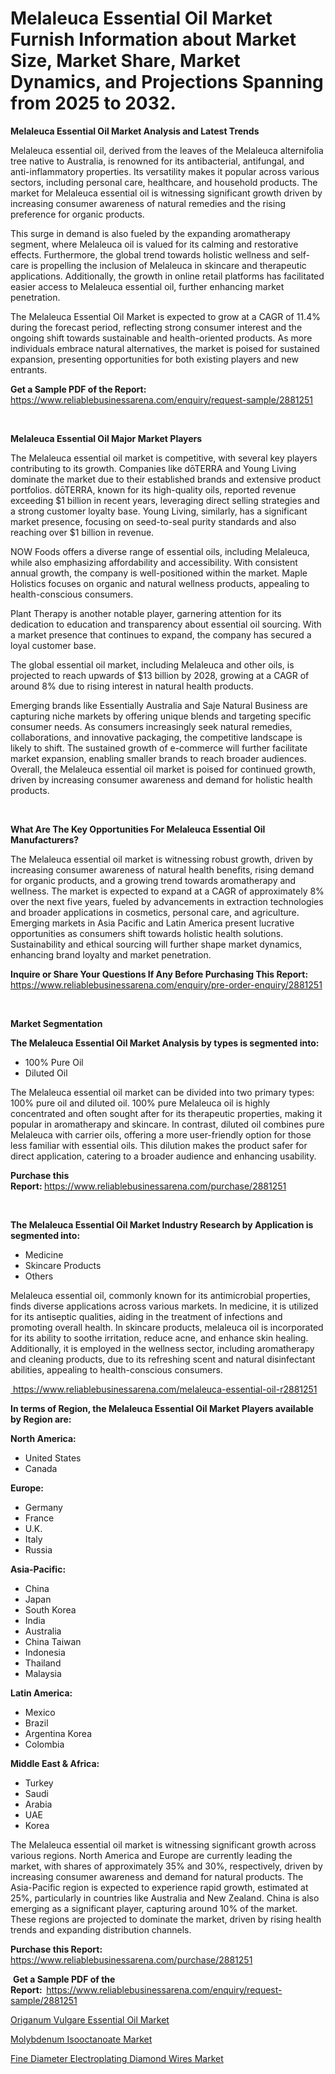 <p><h1>Melaleuca Essential Oil Market Furnish Information about Market Size, Market Share, Market Dynamics, and Projections Spanning from 2025 to 2032.</h1></p><p><strong>Melaleuca Essential Oil Market Analysis and Latest Trends</strong></p>
<p><p>Melaleuca essential oil, derived from the leaves of the Melaleuca alternifolia tree native to Australia, is renowned for its antibacterial, antifungal, and anti-inflammatory properties. Its versatility makes it popular across various sectors, including personal care, healthcare, and household products. The market for Melaleuca essential oil is witnessing significant growth driven by increasing consumer awareness of natural remedies and the rising preference for organic products.</p><p>This surge in demand is also fueled by the expanding aromatherapy segment, where Melaleuca oil is valued for its calming and restorative effects. Furthermore, the global trend towards holistic wellness and self-care is propelling the inclusion of Melaleuca in skincare and therapeutic applications. Additionally, the growth in online retail platforms has facilitated easier access to Melaleuca essential oil, further enhancing market penetration.</p><p>The Melaleuca Essential Oil Market is expected to grow at a CAGR of 11.4% during the forecast period, reflecting strong consumer interest and the ongoing shift towards sustainable and health-oriented products. As more individuals embrace natural alternatives, the market is poised for sustained expansion, presenting opportunities for both existing players and new entrants.</p></p>
<p><strong>Get a Sample PDF of the Report:&nbsp;</strong> <a href="https://www.reliablebusinessarena.com/enquiry/request-sample/2881251?utm_campaign=2112&utm_medium=2&utm_source=Github&utm_content=ia&utm_term=12032025&utm_id=melaleuca-essential-oil">https://www.reliablebusinessarena.com/enquiry/request-sample/2881251</a></p>
<p>&nbsp;</p>
<p><strong>Melaleuca Essential Oil Major Market Players</strong></p>
<p><p>The Melaleuca essential oil market is competitive, with several key players contributing to its growth. Companies like dōTERRA and Young Living dominate the market due to their established brands and extensive product portfolios. dōTERRA, known for its high-quality oils, reported revenue exceeding $1 billion in recent years, leveraging direct selling strategies and a strong customer loyalty base. Young Living, similarly, has a significant market presence, focusing on seed-to-seal purity standards and also reaching over $1 billion in revenue.</p><p>NOW Foods offers a diverse range of essential oils, including Melaleuca, while also emphasizing affordability and accessibility. With consistent annual growth, the company is well-positioned within the market. Maple Holistics focuses on organic and natural wellness products, appealing to health-conscious consumers.</p><p>Plant Therapy is another notable player, garnering attention for its dedication to education and transparency about essential oil sourcing. With a market presence that continues to expand, the company has secured a loyal customer base.</p><p>The global essential oil market, including Melaleuca and other oils, is projected to reach upwards of $13 billion by 2028, growing at a CAGR of around 8% due to rising interest in natural health products.</p><p>Emerging brands like Essentially Australia and Saje Natural Business are capturing niche markets by offering unique blends and targeting specific consumer needs. As consumers increasingly seek natural remedies, collaborations, and innovative packaging, the competitive landscape is likely to shift. The sustained growth of e-commerce will further facilitate market expansion, enabling smaller brands to reach broader audiences. Overall, the Melaleuca essential oil market is poised for continued growth, driven by increasing consumer awareness and demand for holistic health products.</p></p>
<p>&nbsp;</p>
<p><strong>What Are The Key Opportunities For Melaleuca Essential Oil Manufacturers?</strong></p>
<p><p>The Melaleuca essential oil market is witnessing robust growth, driven by increasing consumer awareness of natural health benefits, rising demand for organic products, and a growing trend towards aromatherapy and wellness. The market is expected to expand at a CAGR of approximately 8% over the next five years, fueled by advancements in extraction technologies and broader applications in cosmetics, personal care, and agriculture. Emerging markets in Asia Pacific and Latin America present lucrative opportunities as consumers shift towards holistic health solutions. Sustainability and ethical sourcing will further shape market dynamics, enhancing brand loyalty and market penetration.</p></p>
<p><strong>Inquire or Share Your Questions If Any Before Purchasing This Report:</strong> <a href="https://www.reliablebusinessarena.com/enquiry/pre-order-enquiry/2881251?utm_campaign=2112&utm_medium=2&utm_source=Github&utm_content=ia&utm_term=12032025&utm_id=melaleuca-essential-oil">https://www.reliablebusinessarena.com/enquiry/pre-order-enquiry/2881251</a></p>
<p>&nbsp;</p>
<p><strong>Market Segmentation</strong></p>
<p><strong>The Melaleuca Essential Oil Market Analysis by types is segmented into:</strong></p>
<p><ul><li>100% Pure Oil</li><li>Diluted Oil</li></ul></p>
<p><p>The Melaleuca essential oil market can be divided into two primary types: 100% pure oil and diluted oil. 100% pure Melaleuca oil is highly concentrated and often sought after for its therapeutic properties, making it popular in aromatherapy and skincare. In contrast, diluted oil combines pure Melaleuca with carrier oils, offering a more user-friendly option for those less familiar with essential oils. This dilution makes the product safer for direct application, catering to a broader audience and enhancing usability.</p></p>
<p><strong>Purchase this Report:&nbsp;</strong><a href="https://www.reliablebusinessarena.com/purchase/2881251?utm_campaign=2112&utm_medium=2&utm_source=Github&utm_content=ia&utm_term=12032025&utm_id=melaleuca-essential-oil">https://www.reliablebusinessarena.com/purchase/2881251</a></p>
<p>&nbsp;</p>
<p><strong>The Melaleuca Essential Oil Market Industry Research by Application is segmented into:</strong></p>
<p><ul><li>Medicine</li><li>Skincare Products</li><li>Others</li></ul></p>
<p><p>Melaleuca essential oil, commonly known for its antimicrobial properties, finds diverse applications across various markets. In medicine, it is utilized for its antiseptic qualities, aiding in the treatment of infections and promoting overall health. In skincare products, melaleuca oil is incorporated for its ability to soothe irritation, reduce acne, and enhance skin healing. Additionally, it is employed in the wellness sector, including aromatherapy and cleaning products, due to its refreshing scent and natural disinfectant abilities, appealing to health-conscious consumers.</p></p>
<p><a href="https://www.reliablebusinessarena.com/melaleuca-essential-oil-r2881251?utm_campaign=2112&utm_medium=2&utm_source=Github&utm_content=ia&utm_term=12032025&utm_id=melaleuca-essential-oil">&nbsp;https://www.reliablebusinessarena.com/melaleuca-essential-oil-r2881251</a></p>
<p><strong>In terms of Region, the Melaleuca Essential Oil Market Players available by Region are:</strong></p>
<p>
    <p> <strong> North America: </strong>
        <ul>
            <li>United States</li>
            <li>Canada</li>
        </ul>
        </p> 
    <p> <strong> Europe: </strong>
        <ul>
            <li>Germany</li>
            <li>France</li>
            <li>U.K.</li>
            <li>Italy</li>
            <li>Russia</li>
        </ul>
        </p> 
    <p> <strong> Asia-Pacific: </strong>
        <ul>
            <li>China</li>
            <li>Japan</li>
            <li>South Korea</li>
            <li>India</li>
            <li>Australia</li>
            <li>China Taiwan</li>
            <li>Indonesia</li>
            <li>Thailand</li>
            <li>Malaysia</li>
        </ul>
        </p> 
    <p> <strong> Latin America: </strong>
        <ul>
            <li>Mexico</li>
            <li>Brazil</li>
            <li>Argentina Korea</li>
            <li>Colombia</li>
        </ul>
        </p> 
    <p> <strong> Middle East & Africa: </strong>
        <ul>
            <li>Turkey</li>
            <li>Saudi</li>
            <li>Arabia</li>
            <li>UAE</li>
            <li>Korea</li>
        </ul>
    </p>
    </p>
<p><p>The Melaleuca essential oil market is witnessing significant growth across various regions. North America and Europe are currently leading the market, with shares of approximately 35% and 30%, respectively, driven by increasing consumer awareness and demand for natural products. The Asia-Pacific region is expected to experience rapid growth, estimated at 25%, particularly in countries like Australia and New Zealand. China is also emerging as a significant player, capturing around 10% of the market. These regions are projected to dominate the market, driven by rising health trends and expanding distribution channels.</p></p>
<p><strong>Purchase this Report: </strong><a href="https://www.reliablebusinessarena.com/purchase/2881251?utm_campaign=2112&utm_medium=2&utm_source=Github&utm_content=ia&utm_term=12032025&utm_id=melaleuca-essential-oil">https://www.reliablebusinessarena.com/purchase/2881251</a></p>
<p>&nbsp;<strong>Get a Sample PDF of the Report:&nbsp;&nbsp;</strong><a href="https://www.reliablebusinessarena.com/enquiry/request-sample/2881251?utm_campaign=2112&utm_medium=2&utm_source=Github&utm_content=ia&utm_term=12032025&utm_id=melaleuca-essential-oil">https://www.reliablebusinessarena.com/enquiry/request-sample/2881251</a></p>
<p><strong></strong></p>
<p><p><a href="https://github.com/damjiederyd/Market-Research-Report-List-1/blob/main/origanum-vulgare-essential-oil-market.md?utm_campaign=2112&utm_medium=2&utm_source=Github&utm_content=ia&utm_term=12032025&utm_id=melaleuca-essential-oil">Origanum Vulgare Essential Oil Market</a></p><p><a href="https://github.com/failarustic/Market-Research-Report-List-1/blob/main/molybdenum-isooctanoate-market.md?utm_campaign=2112&utm_medium=2&utm_source=Github&utm_content=ia&utm_term=12032025&utm_id=melaleuca-essential-oil">Molybdenum Isooctanoate Market</a></p><p><a href="https://github.com/claracpegios/Market-Research-Report-List-1/blob/main/fine-diameter-electroplating-diamond-wires-market.md?utm_campaign=2112&utm_medium=2&utm_source=Github&utm_content=ia&utm_term=12032025&utm_id=melaleuca-essential-oil">Fine Diameter Electroplating Diamond Wires Market</a></p></p>
